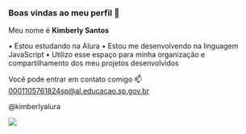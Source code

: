 ### Boas vindas ao meu perfil 🤎

Meu nome é **Kimberly Santos**

• Estou estudando na Alura
• Estou me desenvolvendo na linguagem JavaScript
• Utilizo esse espaço para minha organização e compartilhamento dos meu projetos desenvolvidos

Você pode entrar em contato comigo 📫
0001105761824sp@al.educacao.sp.gov.br

@kimberlyalura

![]((https://images.app.goo.gl/HP5dJ56RyvmpsdPx9))
